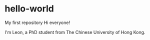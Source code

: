 # hello-world
My first repository
Hi everyone!

I'm Leon, a PhD student from The Chinese University of Hong Kong.
